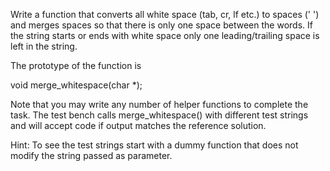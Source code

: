 Write a function that converts all white space (tab, cr, lf etc.)  to spaces (' ') and merges spaces so that there is only one space between the words. If the string starts or ends with white space only one leading/trailing space is left in the string.

The prototype of the function is

void merge_whitespace(char *);

Note that you may write any number of helper functions to complete the task. The test bench calls merge_whitespace() with different test strings and will accept code if output matches the reference solution.

Hint: To see the test strings start with a dummy function that does not modify the string passed as parameter.
